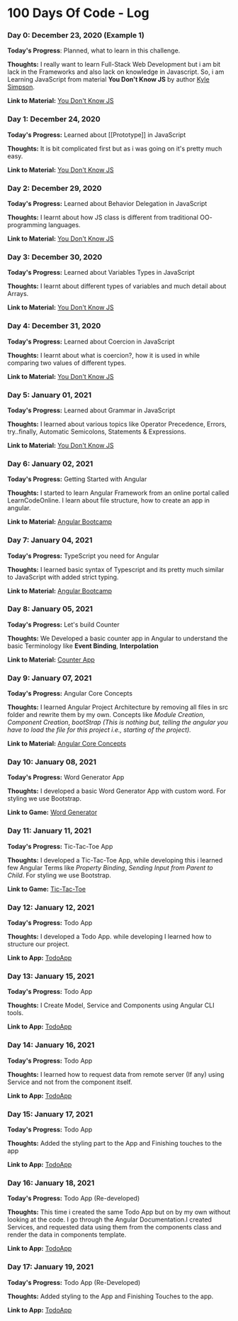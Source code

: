 # 100 Days Of Code - Log

### Day 0: December 23, 2020 (Example 1)

**Today's Progress**: Planned, what to learn in this challenge.

**Thoughts:** I really want to learn Full-Stack Web Development but i am bit lack in the Frameworks and also lack on knowledge in Javascript. So, i am Learning JavaScript from material **You Don't Know JS** by author [Kyle Simpson](http://getify.me/).

**Link to Material:** [You Don't Know JS](https://github.com/getify/You-Dont-Know-JS.git)

### Day 1: December 24, 2020

**Today's Progress:** Learned about \[\[Prototype\]\] in JavaScript

**Thoughts:** It is bit complicated first but as i was going on it's pretty much easy.

**Link to Material:** [You Don't Know JS](https://github.com/getify/You-Dont-Know-JS.git)

### Day 2: December 29, 2020

**Today's Progress:** Learned about Behavior Delegation in JavaScript

**Thoughts:** I learnt about how JS class is different from traditional OO- programming languages.

**Link to Material:** [You Don't Know JS](https://github.com/getify/You-Dont-Know-JS.git)

### Day 3: December 30, 2020

**Today's Progress:** Learned about Variables Types in JavaScript

**Thoughts:** I learnt about different types of variables and much detail about Arrays.

**Link to Material:** [You Don't Know JS](https://github.com/getify/You-Dont-Know-JS.git)

### Day 4: December 31, 2020

**Today's Progress:** Learned about Coercion in JavaScript

**Thoughts:** I learnt about what is coercion?, how it is used in while comparing two values of different types.

**Link to Material:** [You Don't Know JS](https://github.com/getify/You-Dont-Know-JS.git)

### Day 5: January 01, 2021

**Today's Progress:** Learned about Grammar in JavaScript

**Thoughts:** I learned about various topics like Operator Precedence, Errors, try..finally, Automatic Semicolons, Statements & Expressions.

**Link to Material:** [You Don't Know JS](https://github.com/getify/You-Dont-Know-JS.git)

### Day 6: January 02, 2021

**Today's Progress:** Getting Started with Angular

**Thoughts:** I started to learn Angular Framework from an online portal called LearnCodeOnline. I learn about file structure, how to create an app in angular.

**Link to Material:** [Angular Bootcamp](https://courses.learncodeonline.in/learn/home/Complete-Angular-Developer-Bootcamp/section/102261/lesson/539495)

### Day 7: January 04, 2021

**Today's Progress:** TypeScript you need for Angular

**Thoughts:** I learned basic syntax of Typescript and its pretty much similar to JavaScript with added strict typing.

**Link to Material:** [Angular Bootcamp](https://courses.learncodeonline.in/learn/home/Complete-Angular-Developer-Bootcamp/section/102272/lesson/539503)

### Day 8: January 05, 2021

**Today's Progress:** Let's build Counter

**Thoughts:** We Developed a basic counter app in Angular to understand the basic Terminology like **Event Binding**, **Interpolation**

**Link to Material:** [Counter App](https://github.com/kousiclattala/counter-app)

### Day 9: January 07, 2021

**Today's Progress:** Angular Core Concepts

**Thoughts:** I learned Angular Project Architecture by removing all files in src folder and rewrite them by my own. Concepts like _Module Creation_, _Component Creation_, _bootStrap_ _(This is nothing but, telling the angular you have to load the file for this project i.e., starting of the project)._

**Link to Material:** [Angular Core Concepts](https://github.com/kousiclattala/AngularBootCamp/tree/master/Angular-Core-Concepts)

### Day 10: January 08, 2021

**Today's Progress:** Word Generator App

**Thoughts:** I developed a basic Word Generator App with custom word. For styling we use Bootstrap.

**Link to Game:** [Word Generator](https://github.com/kousiclattala/word-generator)

### Day 11: January 11, 2021

**Today's Progress:** Tic-Tac-Toe App

**Thoughts:** I developed a Tic-Tac-Toe App, while developing this i learned few Angular Terms like _Property Binding_, _Sending Input from Parent to Child_. For styling we use Bootstrap.

**Link to Game:** [Tic-Tac-Toe](https://github.com/kousiclattala/Tic-Tac-Toe)

### Day 12: January 12, 2021

**Today's Progress:** Todo App

**Thoughts:** I developed a Todo App. while developing I learned how to structure our project.

**Link to App:** [TodoApp](https://github.com/kousiclattala/TodoApp)

### Day 13: January 15, 2021

**Today's Progress:** Todo App

**Thoughts:** I Create Model, Service and Components using Angular CLI tools.

**Link to App:** [TodoApp](https://github.com/kousiclattala/TodoApp)

### Day 14: January 16, 2021

**Today's Progress:** Todo App

**Thoughts:** I learned how to request data from remote server (If any) using Service and not from the component itself.

**Link to App:** [TodoApp](https://github.com/kousiclattala/TodoApp)

### Day 15: January 17, 2021

**Today's Progress:** Todo App

**Thoughts:** Added the styling part to the App and Finishing touches to the app

**Link to App:** [TodoApp](https://github.com/kousiclattala/TodoApp)

### Day 16: January 18, 2021

**Today's Progress:** Todo App (Re-developed)

**Thoughts:** This time i created the same Todo App but on by my own without looking at the code. I go through the Angular Documentation.I created Services, and requested data using them from the components class and render the data in components template.

**Link to App:** [TodoApp](https://github.com/kousiclattala/TodoApp)

### Day 17: January 19, 2021

**Today's Progress:** Todo App (Re-Developed)

**Thoughts:** Added styling to the App and Finishing Touches to the app.

**Link to App:** [TodoApp](https://github.com/kousiclattala/TodoApp)
